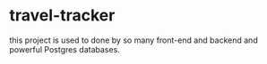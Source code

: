 # travel-tracker
this project is used to done by so many front-end and backend and powerful Postgres databases.

